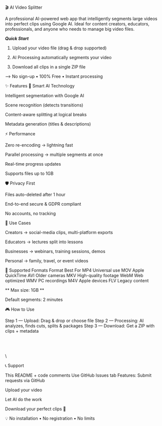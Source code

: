 🎬 AI Video Splitter

A professional AI-powered web app that intelligently segments large videos into perfect clips using Google AI.
Ideal for content creators, educators, professionals, and anyone who needs to manage big video files.


***Quick Start***

1. Upload your video file (drag & drop supported)

2. AI Processing automatically segments your video

3. Download all clips in a single ZIP file

--> No sign-up • 100% Free • Instant processing

✨ Features
🧠 Smart AI Technology

Intelligent segmentation with Google AI

Scene recognition (detects transitions)

Content-aware splitting at logical breaks

Metadata generation (titles & descriptions)

⚡ Performance

Zero re-encoding → lightning fast

Parallel processing → multiple segments at once

Real-time progress updates

Supports files up to 1GB

🛡️ Privacy First

Files auto-deleted after 1 hour

End-to-end secure & GDPR compliant

No accounts, no tracking

🎯 Use Cases

Creators → social-media clips, multi-platform exports

Educators → lectures split into lessons

Businesses → webinars, training sessions, demos

Personal → family, travel, or event videos

📁 Supported Formats
Format	Best For
MP4	Universal use
MOV	Apple QuickTime
AVI	Older cameras
MKV	High-quality footage
WebM	Web optimized
WMV	PC recordings
M4V	Apple devices
FLV	Legacy content

** Max size: 1GB **

Default segments: 2 minutes

🎮 How to Use

Step 1 — Upload: Drag & drop or choose file
Step 2 — Processing: AI analyzes, finds cuts, splits & packages
Step 3 — Download: Get a ZIP with clips + metadata

\
\
\
\




📞 Support

 This README + code comments
 Use GitHub Issues tab
 Features: Submit requests via GitHub



Upload your video

Let AI do the work

Download your perfect clips 🚀

💡 No installation • No registration • No limits
